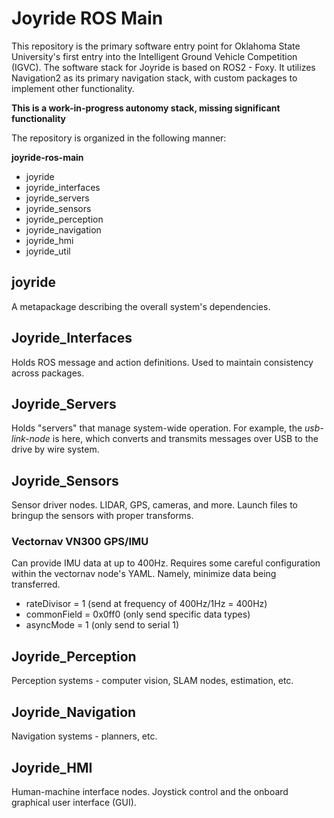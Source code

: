 # Joyride ROS Main

This repository is the primary software entry point for Oklahoma State University's first entry into the Intelligent Ground Vehicle Competition (IGVC). The software stack for Joyride is based on ROS2 - Foxy. It utilizes Navigation2 as its primary navigation stack, with custom packages to implement other functionality.

**This is a work-in-progress autonomy stack, missing significant functionality**

The repository is organized in the following manner:

**joyride-ros-main**
- joyride
- joyride_interfaces
- joyride_servers
- joyride_sensors
- joyride_perception
- joyride_navigation
- joyride_hmi
- joyride_util

## joyride
A metapackage describing the overall system's dependencies.

## Joyride_Interfaces

Holds ROS message and action definitions. Used to maintain consistency across packages.

## Joyride_Servers

Holds "servers" that manage system-wide operation. For example, the *usb-link-node* is here, which converts and transmits messages over USB to the drive by wire system.

## Joyride_Sensors

Sensor driver nodes. LIDAR, GPS, cameras, and more. Launch files to bringup the sensors with proper transforms.

### Vectornav VN300 GPS/IMU

Can provide IMU data at up to 400Hz. Requires some careful configuration within the vectornav node's YAML. Namely, minimize data being transferred.
- rateDivisor = 1 (send at frequency of 400Hz/1Hz = 400Hz)
- commonField = 0x0ff0 (only send specific data types)
- asyncMode = 1 (only send to serial 1)

## Joyride_Perception

Perception systems - computer vision, SLAM nodes, estimation, etc.

## Joyride_Navigation

Navigation systems - planners, etc.

## Joyride_HMI

Human-machine interface nodes. Joystick control and the onboard graphical user interface (GUI).